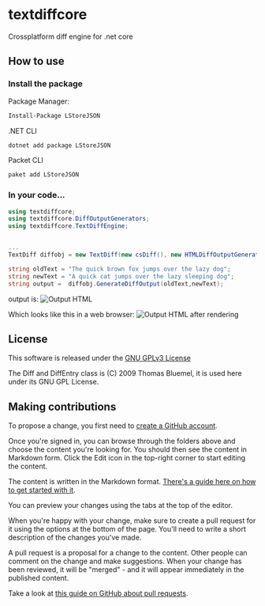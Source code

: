 # textdiffcore

Crossplatform diff engine for .net core


## How to use

### Install the package

Package Manager:
```cmd
Install-Package LStoreJSON
```

.NET CLI
```cmd
dotnet add package LStoreJSON
```

Packet CLI
```cmd
paket add LStoreJSON
```

### In your code...

```cs
using textdiffcore;
using textdiffcore.DiffOutputGenerators;
using textdiffcore.TextDiffEngine;


...
TextDiff diffobj = new TextDiff(new csDiff(), new HTMLDiffOutputGenerator("span", "style", "color:#003300;background-color:#ccff66;","color:#990000;background-color:#ffcc99;text-decoration:line-through;",""));

string oldText = "The quick brown fox jumps over the lazy dog";
string newText = "A quick cat jumps over the lazy sleeping dog";
string output =  diffobj.GenerateDiffOutput(oldText,newText);
```

output is:
![Output HTML](https://raw.githubusercontent.com/thezaza101/textdiffcore/master/docs/HTMLOutput.png)

Which looks like this in a web browser:
![Output HTML after rendering](https://raw.githubusercontent.com/thezaza101/textdiffcore/master/docs/HTMLOutputRender.png)


## License

This software is released under the [GNU GPLv3 License](https://raw.githubusercontent.com/thezaza101/textdiffcore/master/LICENSE)

The Diff and DiffEntry class is (C) 2009 Thomas Bluemel, it is used here under its GNU GPL License.

## Making contributions
To propose a change, you first need to [create a GitHub account](https://github.com/join).

Once you're signed in, you can browse through the folders above and choose the content you're looking for. You should then see the content in Markdown form. Click the Edit icon in the top-right corner to start editing the content.

The content is written in the Markdown format. [There's a guide here on how to get started with it](https://guides.github.com/features/mastering-markdown/).

You can preview your changes using the tabs at the top of the editor.

When you're happy with your change, make sure to create a pull request for it using the options at the bottom of the page. You'll need to write a short description of the changes you've made.

A pull request is a proposal for a change to the content. Other people can comment on the change and make suggestions. When your change has been reviewed, it will be "merged" - and it will appear immediately in the published content.

Take a look at [this guide on GitHub about pull requests](https://help.github.com/articles/using-pull-requests/).


